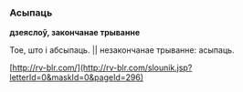### Асыпаць
**дзеяслоў, закончанае трыванне**

Тое, што і абсыпаць. || незакончанае трыванне: асыпаць.

<a rel="author">[http://rv-blr.com/](http://rv-blr.com/slounik.jsp?letterId=0&maskId=0&pageId=296)</a>

